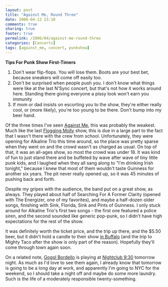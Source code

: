 ```yaml
---
layout: post
title: "Against Me, Round Three"
date: 2006-04-12 23:10
comments: true
sharing: true
footer: true
permalink: /2006/04/against-me-round-three
categories: [Concerts]
tags: [against_me, concert, punkshow]
---
```

<p><b>Tips For Punk Show First-Timers</b></p>
<ol>
<li>Don't wear flip-flops.  You will lose them.  Boots are your best bet, because sneakers will come off easily too.</li>
<li>Don't be surprised when people push you.  I don't know what things were like at the last N'Sync concert, but that's not how it works around here.  Standing there giving everyone a pissy look won't earn you immunity</li>
<li>If mom or dad insists on escorting you to the show, they're either really cool, or (more likely), you're too young to be there.  Don't bump into my beer hand.</li></ol>

<p>
Of the three times I've seen <a href="http://againstme.net/">Against Me</a>, this was probably the weakest.  Much like the last <a href="/archives/2006/02/flogging_molly_take_three.php">Flogging Molly</a> show, this is due in a large part to the fact that I wasn't there with the crew from school.  Unfortunately, they were opening for Alkaline Trio this time around, so the place was pretty sparse when they went on and the crowd wasn't as charged as usual.  On top of that, it was an all-ages show, so most the crowd was under 18.  It was kind of fun to just stand there and be buffeted by wave after wave of tiny little punk kids, and I laughed when they all sang along to "I'm drinking Irish tonight," because I knew that most of them wouldn't taste Guinness for another six years.  The pit never really opened up, so it was 45 minutes of pushing back and forth.
</p><p>
Despite my gripes with the audience, the band put on a great show, as always.  They played about half of Searching For A Former Clarity (opened with The Energizer, one of my favorites), and maybe a half-dozen older songs, finishing with Sink, Florida, Sink and Pints of Guinness.  I only stuck around for Alkaline Trio's first two songs - the first one featured a police siren, and the second sounded like generic pop-punk, so I didn't have high expectations for the rest of the show.
</p><p>
It was definitely worth the ticket price, and the trip up there, and the $5.50 beer, but it didn't hold a candle to their show <a href="/archives/2005/10/show_roundup.php">in Buffalo</a> (and the trip to Mighty Taco after the show is only part of the reason).  Hopefully they'll come through town again soon.
</p><p>
On a related note, <a href="http://www.gogolbordello.com/">Gogol Bordello</a> is playing at <a href="http://www.930.com/">Nightclub 9:30</a> tomorrow night.  As much as I'd love to see them again, I already know that tomorrow is going to be a long day at work, and apparently I'm going to NYC for the weekend, so I should take a night off and maybe do some more laundry.  Such is the life of a moderately responsible twenty-something.
</p>
